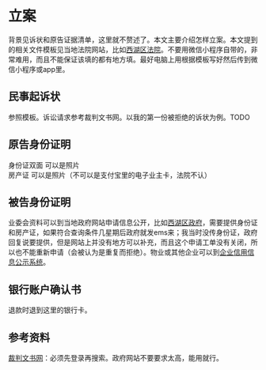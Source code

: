 # 立案
背景见诉状和原告证据清单，这里就不赘述了。本文主要介绍怎样立案。本文提到的相关文件模板见当地法院网站，比如[西湖区法院](http://court.hzxh.gov.cn/col/col1212999/index.html)。不要用微信小程序自带的，非常难用，而且不能保证该填的都有地方填。最好电脑上用根据模板写好然后传到微信小程序或app里。
## 民事起诉状
参照模板。诉讼请求参考裁判文书网。以我的第一份被拒绝的诉状为例。TODO

## 原告身份证明
身份证双面 可以是照片  
房产证 可以是照片（不可以是支付宝里的电子业主卡，法院不认）  

## 被告身份证明
业委会资料可以到当地政府网站申请信息公开，比如[西湖区政府](http://www.hzxh.gov.cn/xxgk/index.html)，需要提供身份证和房产证，如果符合查询条件几星期后政府就发ems来；我当时没传身份证，政府回复说要提供，但是网站上并没有地方可以补充，而且这个申请工单没有关闭，所以也不能重新申请（会被认为是重复而拒绝）。物业或其他企业可以到[企业信用信息公示系统](https://www.gsxt.gov.cn/index.html)。  

## 银行账户确认书
退款时退到这里的银行卡。

## 参考资料
[裁判文书网](https://wenshu.court.gov.cn/)：必须先登录再搜索。政府网站不要要求太高，能用就行。